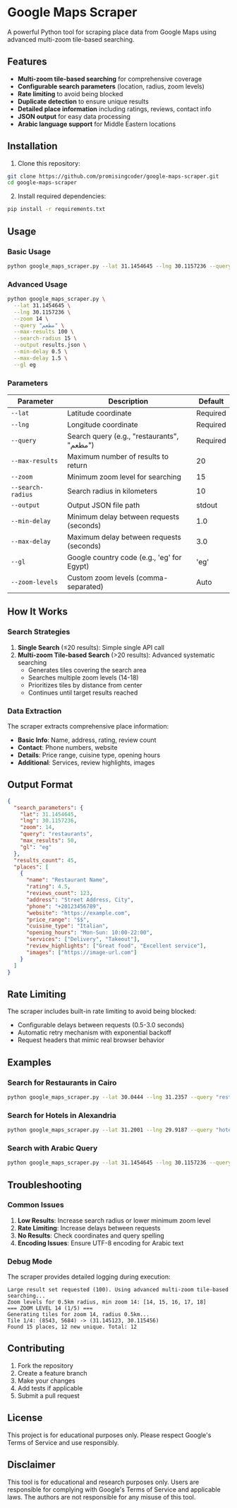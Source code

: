 # Google Maps Scraper

A powerful Python tool for scraping place data from Google Maps using advanced multi-zoom tile-based searching.

## Features

- **Multi-zoom tile-based searching** for comprehensive coverage
- **Configurable search parameters** (location, radius, zoom levels)
- **Rate limiting** to avoid being blocked
- **Duplicate detection** to ensure unique results
- **Detailed place information** including ratings, reviews, contact info
- **JSON output** for easy data processing
- **Arabic language support** for Middle Eastern locations

## Installation

1. Clone this repository:
```bash
git clone https://github.com/promisingcoder/google-maps-scraper.git
cd google-maps-scraper
```

2. Install required dependencies:
```bash
pip install -r requirements.txt
```

## Usage

### Basic Usage

```bash
python google_maps_scraper.py --lat 31.1454645 --lng 30.1157236 --query "restaurants" --max-results 50 --search-radius 10
```

### Advanced Usage

```bash
python google_maps_scraper.py \
  --lat 31.1454645 \
  --lng 30.1157236 \
  --zoom 14 \
  --query "مطعم" \
  --max-results 100 \
  --search-radius 15 \
  --output results.json \
  --min-delay 0.5 \
  --max-delay 1.5 \
  --gl eg
```

### Parameters

| Parameter | Description | Default |
|-----------|-------------|----------|
| `--lat` | Latitude coordinate | Required |
| `--lng` | Longitude coordinate | Required |
| `--query` | Search query (e.g., "restaurants", "مطعم") | Required |
| `--max-results` | Maximum number of results to return | 20 |
| `--zoom` | Minimum zoom level for searching | 15 |
| `--search-radius` | Search radius in kilometers | 10 |
| `--output` | Output JSON file path | stdout |
| `--min-delay` | Minimum delay between requests (seconds) | 1.0 |
| `--max-delay` | Maximum delay between requests (seconds) | 3.0 |
| `--gl` | Google country code (e.g., 'eg' for Egypt) | 'eg' |
| `--zoom-levels` | Custom zoom levels (comma-separated) | Auto |

## How It Works

### Search Strategies

1. **Single Search** (≤20 results): Simple single API call
2. **Multi-zoom Tile-based Search** (>20 results): Advanced systematic searching
   - Generates tiles covering the search area
   - Searches multiple zoom levels (14-18)
   - Prioritizes tiles by distance from center
   - Continues until target results reached

### Data Extraction

The scraper extracts comprehensive place information:

- **Basic Info**: Name, address, rating, review count
- **Contact**: Phone numbers, website
- **Details**: Price range, cuisine type, opening hours
- **Additional**: Services, review highlights, images

## Output Format

```json
{
  "search_parameters": {
    "lat": 31.1454645,
    "lng": 30.1157236,
    "zoom": 14,
    "query": "restaurants",
    "max_results": 50,
    "gl": "eg"
  },
  "results_count": 45,
  "places": [
    {
      "name": "Restaurant Name",
      "rating": 4.5,
      "reviews_count": 123,
      "address": "Street Address, City",
      "phone": "+20123456789",
      "website": "https://example.com",
      "price_range": "$$",
      "cuisine_type": "Italian",
      "opening_hours": "Mon-Sun: 10:00-22:00",
      "services": ["Delivery", "Takeout"],
      "review_highlights": ["Great food", "Excellent service"],
      "images": ["https://image-url.com"]
    }
  ]
}
```

## Rate Limiting

The scraper includes built-in rate limiting to avoid being blocked:

- Configurable delays between requests (0.5-3.0 seconds)
- Automatic retry mechanism with exponential backoff
- Request headers that mimic real browser behavior

## Examples

### Search for Restaurants in Cairo
```bash
python google_maps_scraper.py --lat 30.0444 --lng 31.2357 --query "restaurants" --max-results 100 --output cairo_restaurants.json
```

### Search for Hotels in Alexandria
```bash
python google_maps_scraper.py --lat 31.2001 --lng 29.9187 --query "hotels" --max-results 50 --search-radius 5 --output alexandria_hotels.json
```

### Search with Arabic Query
```bash
python google_maps_scraper.py --lat 31.1454645 --lng 30.1157236 --query "مطعم" --max-results 75 --output arabic_restaurants.json
```

## Troubleshooting

### Common Issues

1. **Low Results**: Increase search radius or lower minimum zoom level
2. **Rate Limiting**: Increase delays between requests
3. **No Results**: Check coordinates and query spelling
4. **Encoding Issues**: Ensure UTF-8 encoding for Arabic text

### Debug Mode

The scraper provides detailed logging during execution:

```
Large result set requested (100). Using advanced multi-zoom tile-based searching...
Zoom levels for 0.5km radius, min zoom 14: [14, 15, 16, 17, 18]
=== ZOOM LEVEL 14 (1/5) ===
Generating tiles for zoom 14, radius 0.5km...
Tile 1/4: (8543, 5684) -> (31.145123, 30.115456)
Found 15 places, 12 new unique. Total: 12
```

## Contributing

1. Fork the repository
2. Create a feature branch
3. Make your changes
4. Add tests if applicable
5. Submit a pull request

## License

This project is for educational purposes only. Please respect Google's Terms of Service and use responsibly.

## Disclaimer

This tool is for educational and research purposes only. Users are responsible for complying with Google's Terms of Service and applicable laws. The authors are not responsible for any misuse of this tool.